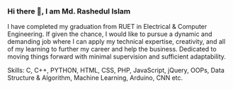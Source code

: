 ### Hi there 👋, I am Md. Rashedul Islam

I have completed my graduation from RUET in Electrical & Computer Engineering. If given the chance, I would like to pursue a dynamic and demanding job where I can apply my technical expertise, creativity, and all of my learning to further my career and help the business. Dedicated to moving things forward with minimal supervision and sufficient adaptability. 

Skills: C, C++, PYTHON, HTML, CSS, PHP, JavaScript, jQuery, OOPs, Data Structure & Algorithm, Machine Learning, Arduino, CNN etc.

